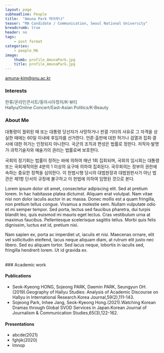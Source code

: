 ```yaml
---
layout: page
subheadline: People
title:  "Amuna Park 박아무나"
teaser: "MA Candidate / Communication, Seoul National University"
breadcrumb: true
header: no
tags:
    - post format
categories:
    - people_MA
image:
    thumb: profile_AmunaPark.jpg
    title: profile_AmunaPark.jpg
---
```

amuna-kim@snu.ac.kr

### Interests
<span style="color:DarkSlateGrey">한류/온라인콘서트/동아시아정치/K-뷰티<br>Hallyu/Online Concert/East-Asian Politics/K-Beauty</span>

### About Me
대통령이 궐위된 때 또는 대통령 당선자가 사망하거나 판결 기타의 사유로 그 자격을 상실한 때에는 60일 이내에 후임자를 선거한다. 언론·출판에 대한 허가나 검열과 집회·결사에 대한 허가는 인정되지 아니한다. 국군의 조직과 편성은 법률로 정한다. 저작자·발명가·과학기술자와 예술가의 권리는 법률로써 보호한다.

국회의 정기회는 법률이 정하는 바에 의하여 매년 1회 집회되며, 국회의 임시회는 대통령 또는 국회재적의원 4분의 1 이상의 요구에 의하여 집회된다. 국무회의는 정부의 권한에 속하는 중요한 정책을 심의한다. 이 헌법시행 당시의 대법원장과 대법원판사가 아닌 법관은 제1항 단서의 규정에 불구하고 이 헌법에 의하여 임명된 것으로 본다.

Lorem ipsum dolor sit amet, consectetur adipiscing elit. Sed at pretium lorem. In hac habitasse platea dictumst. Aliquam erat volutpat. Nam vitae nisi non dolor iaculis auctor in ac massa. Donec mollis est a quam fringilla, non pretium tellus congue. Vivamus a molestie sem. Nullam vulputate odio et mi semper tempor. Sed porta, lectus sed faucibus pharetra, dui turpis blandit leo, quis euismod mi mauris eget lectus. Cras vestibulum urna at maximus faucibus. Pellentesque scelerisque sagittis tellus. Morbi quis felis dignissim, luctus est id, pretium nisi.

Nam sapien ex, porta ac imperdiet ut, iaculis et nisi. Maecenas ornare, elit vel sollicitudin eleifend, lacus neque aliquam diam, at rutrum elit justo nec libero. Sed eu aliquam tortor. Sed lacus neque, lobortis in iaculis sed, fringilla hendrerit lorem. Ut id gravida ex.

<br>
### Academic work

#### Publications
- Seok-Kyeong HONG, Sojeong PARK, Daemin PARK, Seungyun OH.(2019).Geography of Hallyu Studies: Analysis of Academic Discourse on Hallyu in International Research.Korea Journal,59(2),111-143.
- Sojeong Park, Inhee Jang, Seok-Kyeong Hong.(2021).Watching Korean Dramas through Global SVOD Services in Japan.Korean Journal of Journalism & Communication Studies,65(3),122-162.

#### Presentations
- abcde(2021)
- fghjik(2020)
- lmnop
